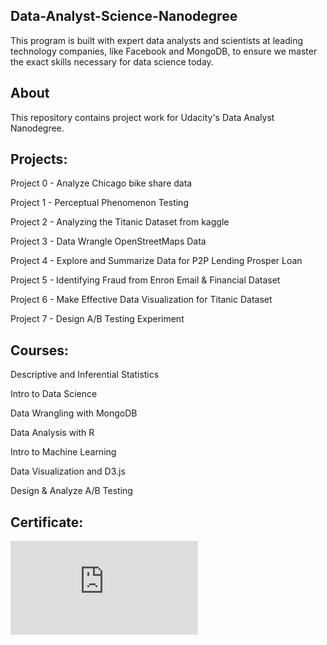 ## Data-Analyst-Science-Nanodegree
This program is built with expert data analysts and scientists at leading technology companies, like Facebook and MongoDB, to ensure we master the exact skills necessary for data science today.

## About

This repository contains project work for Udacity's Data Analyst Nanodegree.

## Projects:

Project 0 - Analyze Chicago bike share data

Project 1 - Perceptual Phenomenon Testing

Project 2 - Analyzing the Titanic Dataset from kaggle

Project 3 - Data Wrangle OpenStreetMaps Data

Project 4 - Explore and Summarize Data for P2P Lending Prosper Loan

Project 5 - Identifying Fraud from Enron Email & Financial Dataset

Project 6 - Make Effective Data Visualization for Titanic Dataset

Project 7 - Design A/B Testing Experiment

## Courses:

Descriptive and Inferential Statistics

Intro to Data Science

Data Wrangling with MongoDB

Data Analysis with R

Intro to Machine Learning

Data Visualization and D3.js

Design & Analyze A/B Testing

## Certificate:
![Data Analyst Nanodegree](https://github.com/prasadpagade/Data-Analyst-Science-Nanodegree/blob/master/Graduation%20Certificate/certificate.pdf)

